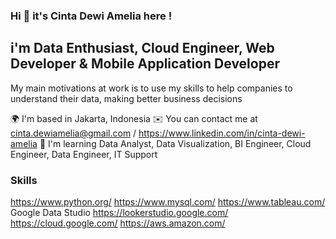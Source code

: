 ### Hi 👋 it's Cinta Dewi Amelia here !

## i'm Data Enthusiast, Cloud Engineer, Web Developer & Mobile Application Developer

My main motivations at work is to use my skills to help companies to understand their data, making better business decisions

🌍  I'm based in Jakarta, Indonesia
✉️  You can contact me at cinta.dewiamelia@gmail.com / https://www.linkedin.com/in/cinta-dewi-amelia
🧠  I'm learning Data Analyst, Data Visualization, BI Engineer, Cloud Engineer, Data Engineer, IT Support

### Skills
https://www.python.org/
https://www.mysql.com/
https://www.tableau.com/
Google Data Studio
https://lookerstudio.google.com/
https://cloud.google.com/
https://aws.amazon.com/
